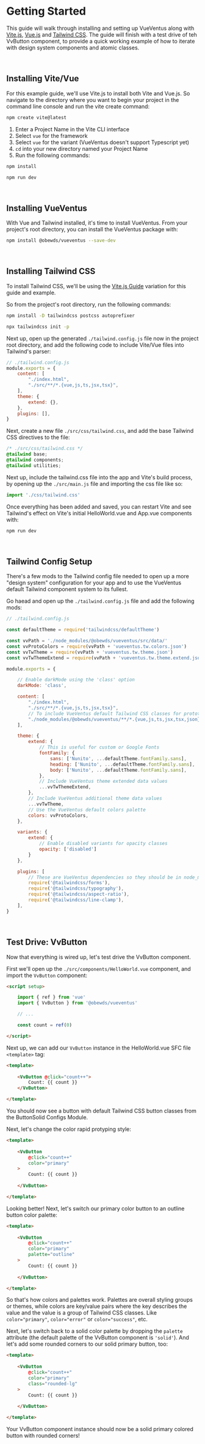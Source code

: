 # Getting Started

This guide will walk through installing and setting up VueVentus along with [Vite.js](https://vitejs.dev/guide/#scaffolding-your-first-vite-project), [Vue.js](https://vuejs.org/) and [Tailwind CSS](https://tailwindcss.com/). The guide will finish with a test drive of teh VvButton component, to provide a quick working example of how to iterate with design system components and atomic classes.

<br>




## Installing Vite/Vue

For this example guide, we'll use Vite.js to install both Vite and Vue.js. So navigate to the directory where you want to begin your project in the command line console and run the vite create command:

```bash
npm create vite@latest
```

1. Enter a Project Name in the Vite CLI interface
1. Select `vue` for the framework
1. Select `vue` for the variant (VueVentus doesn't support Typescript yet)
1. `cd` into your new directory named your Project Name
1. Run the following commands:

```bash
npm install
```

```bash
npm run dev
```



<br>




## Installing VueVentus

With Vue and Tailwind installed, it's time to install VueVentus. From your project's root directory, you can install the VueVentus package with:

```bash
npm install @obewds/vueventus --save-dev
```

<br>




## Installing Tailwind CSS

To install Tailwind CSS, we'll be using the [Vite.js Guide](https://tailwindcss.com/docs/guides/vite) variation for this guide and example.

So from the project's root directory, run the following commands:

```bash
npm install -D tailwindcss postcss autoprefixer
```

```bash
npx tailwindcss init -p
```

Next up, open up the generated `./tailwind.config.js` file now in the project root directory, and add the following code to include Vite/Vue files into Tailwind's parser:

```javascript
// ./tailwind.config.js
module.exports = {
    content: [
        "./index.html",
        "./src/**/*.{vue,js,ts,jsx,tsx}",
    ],
    theme: {
        extend: {},
    },
    plugins: [],
}
```

Next, create a new file `./src/css/tailwind.css`, and add the base Tailwind CSS directives to the file:

```css
/* ./src/css/tailwind.css */
@tailwind base;
@tailwind components;
@tailwind utilities;
```

Next up, include the tailwind.css file into the app and Vite's build process, by opening up the `./src/main.js` file and importing the css file like so:

```javascript
import './css/tailwind.css'
```

Once everything has been added and saved, you can restart Vite and see Tailwind's effect on Vite's initial HelloWorld.vue and App.vue components with:

```bash
npm run dev
```

<br>




## Tailwind Config Setup

There's a few mods to the Tailwind config file needed to open up a more "design system" configuration for your app and to use the VueVentus default Tailwind component system to its fullest. 

Go haead and open up the `./tailwind.config.js` file and add the following mods:

```javascript
// ./tailwind.config.js

const defaultTheme = require('tailwindcss/defaultTheme')

const vvPath = './node_modules/@obewds/vueventus/src/data/'
const vvProtoColors = require(vvPath + 'vueventus.tw.colors.json')
const vvTwTheme = require(vvPath + 'vueventus.tw.theme.json')
const vvTwThemeExtend = require(vvPath + 'vueventus.tw.theme.extend.json')

module.exports = {

    // Enable darkMode using the 'class' option
    darkMode: 'class',

    content: [
        "./index.html",
        "./src/**/*.{vue,js,ts,jsx,tsx}",
        // To include VueVentus default Tailwind CSS classes for prototyping
        "./node_modules/@obewds/vueventus/**/*.{vue,js,ts,jsx,tsx,json}",
    ],

    theme: {
        extend: {
            // This is useful for custom or Google Fonts
            fontFamily: {
                sans: ['Nunito', ...defaultTheme.fontFamily.sans],
                heading: ['Nunito', ...defaultTheme.fontFamily.sans],
                body: ['Nunito', ...defaultTheme.fontFamily.sans],
            },
            // Include VueVentus theme extended data values
            ...vvTwThemeExtend,
        },
        // Include VueVentus additional theme data values
        ...vvTwTheme,
        // Use the VueVentus default colors palette
        colors: vvProtoColors,
    },

    variants: {
        extend: {
            // Enable disabled variants for opacity classes
            opacity: ['disabled']
        }
    },

    plugins: [
        // These are VueVentus dependencies so they should be in node_modules already :)
        require('@tailwindcss/forms'),
        require('@tailwindcss/typography'),
        require('@tailwindcss/aspect-ratio'),
        require('@tailwindcss/line-clamp'),
    ],
}
```

<br>




## Test Drive: VvButton

Now that everything is wired up, let's test drive the VvButton component.

First we'll open up the `./src/components/HelloWorld.vue` component, and import the `VvButton` component:

```html
<script setup>

    import { ref } from 'vue'
    import { VvButton } from '@obewds/vueventus'

    // ...

    const count = ref(0)

</script>
```

Next up, we can add our `VvButton` instance in the HelloWorld.vue SFC file `<template>` tag:

```html
<template>
    
    <VvButton @click="count++">
        Count: {{ count }}
    </VvButton>

</template>
```

You should now see a button with default Tailwind CSS button classes from the ButtonSolid Configs Module.

Next, let's change the color rapid protyping style:

```html
<template>
    
    <VvButton
        @click="count++"
        color="primary"
    >
        Count: {{ count }}
    
    </VvButton>

</template>
```

Looking better! Next, let's switch our primary color button to an outline button color palette:

```html
<template>
    
    <VvButton
        @click="count++"
        color="primary"
        palette="outline"
    >
        Count: {{ count }}
    
    </VvButton>

</template>
```

So that's how colors and palettes work. Palettes are overall styling groups or themes, while colors are key/value pairs where the key describes the value and the value is a group of Tailwind CSS classes. Like `color="primary"`, `color="error"` or `color="success"`, etc.

Next, let's switch back to a solid color palette by dropping the `palette` attribute (the default palette of the VvButton component is `'solid'`). And let's add some rounded corners to our solid primary button, too:

```html
<template>
    
    <VvButton
        @click="count++"
        color="primary"
        class="rounded-lg"
    >
        Count: {{ count }}
    
    </VvButton>

</template>
```

Your VvButton component instance should now be a solid primary colored button with rounded corners!

<br>



